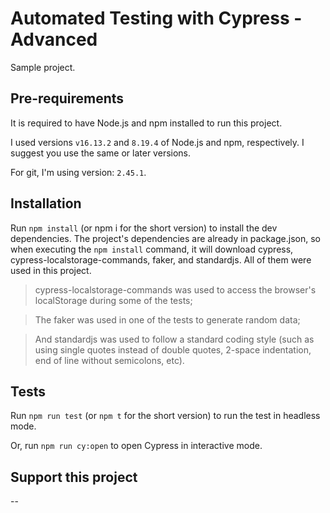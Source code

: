 # Automated Testing with Cypress - Advanced

Sample project.


## Pre-requirements

It is required to have Node.js and npm installed to run this project.

I used versions  `v16.13.2` and `8.19.4` of Node.js and npm, respectively. I suggest you use the same or later versions.

For git, I'm using version: `2.45.1`.



## Installation

Run `npm install` (or npm i for the short version) to install the dev dependencies.
The project's dependencies are already in package.json, so when executing the `npm install` command, it will download cypress, cypress-localstorage-commands, faker, and standardjs. All of them were used in this project.

  >cypress-localstorage-commands was used to access the browser's localStorage during some of the tests;

  >The faker was used in one of the tests to generate random data;

  >And standardjs was used to follow a standard coding style (such as using single quotes instead of double quotes, 2-space indentation, end of line without semicolons, etc).


## Tests

Run `npm run test` (or `npm t` for the short version) to run the test in headless mode.

Or, run `npm run cy:open` to open Cypress in interactive mode.



## Support this project
--